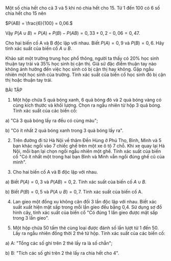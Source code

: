 Một số chia hết cho cả 3 và 5 khi nó chia hết cho 15. Từ 1 đến 100 có 6 số chia hết cho 15 nên

$P(AB) = \frac{6}{100} = 0,06.$

Vậy $P(A \cup B) = P(A) + P(B) - P(AB) = 0,33 + 0,2 - 0,06 = 0,47.$

Cho hai biến cố A và B độc lập với nhau. Biết $P(A) = 0,9$ và $P(B) = 0,6$. Hãy tính xác suất của biến cố $A \cup B$.

Khảo sát một trường trung học phổ thông, người ta thấy có 20% học sinh thuận tay trái và 35% học sinh bị cận thị. Giả sử đặc điểm thuận tay nào không ảnh hưởng đến việc học sinh có bị cận thị hay không. Gặp ngẫu nhiên một học sinh của trường. Tính xác suất của biến cố học sinh đó bị cận thị hoặc thuận tay trái.

BÀI TẬP

1. Một hộp chứa 5 quả bóng xanh, 6 quả bóng đỏ và 2 quả bóng vàng có cùng kích thước và khối lượng. Chọn ra ngẫu nhiên từ hộp 3 quả bóng. Tính xác suất của các biến cố:

a) "Cả 3 quả bóng lấy ra đều có cùng màu";

b) "Có ít nhất 2 quả bóng xanh trong 3 quả bóng lấy ra".

2. Trên đường đi từ Hà Nội về thăm Đền Hùng ở Phú Thọ, Bình, Minh và 5 bạn khác ngồi vào 7 chiếc ghế trên một xe ô tô 7 chỗ. Khi xe quay lại Hà Nội, mỗi bạn lại chọn ngồi ngẫu nhiên một ghế. Tính xác suất của biến cố "Có ít nhất một trong hai bạn Bình và Minh vẫn ngồi đúng ghế cũ của mình".

3. Cho hai biến cố A và B độc lập với nhau.

a) Biết $P(A) = 0,3$ và $P(AB) = 0,2$. Tính xác suất của biến cố $A \cup B$.

b) Biết $P(B) = 0,5$ và $P(A \cup B) = 0,7$. Tính xác suất của biến cố A.

4. Lan gieo một đồng xu không cân đối 3 lần độc lập với nhau. Biết xác suất xuất hiện mặt sấp trong mỗi lần gieo đều bằng 0,4. Sử dụng sơ đồ hình cây, tính xác suất của biến cố "Có đúng 1 lần gieo được mặt sấp trong 3 lần gieo".

5. Một hộp chứa 50 tấm thẻ cùng loại được đánh số lần lượt từ 1 đến 50. Lấy ra ngẫu nhiên đồng thời 2 thẻ từ hộp. Tính xác suất của các biến cố:

a) A: "Tổng các số ghi trên 2 thẻ lấy ra là số chẵn";

b) B: "Tích các số ghi trên 2 thẻ lấy ra chia hết cho 4".